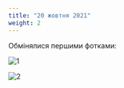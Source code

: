 ```yaml
---
title: "20 жовтня 2021"
weight: 2
---
```

Обмінялися першими фотками:

![1](/images/2021-10-20-1.jpg)

![2](/images/2021-10-20-2.jpg)